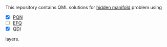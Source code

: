 This repository contains QML solutions for [hidden manifold](https://pennylane.ai/datasets/other/hidden-manifold) problem using

- [x] [PQN](https://iopscience.iop.org/article/10.1088/2632-2153/ad2aef)
- [ ] [EFQ](https://iopscience.iop.org/article/10.1088/2632-2153/ace757)
- [x] [QDI](https://www.mdpi.com/2072-6694/15/10/2705)

layers.
